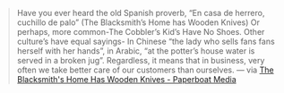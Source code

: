 
> Have you ever heard the old Spanish proverb, “En casa de herrero, cuchillo de palo” (The Blacksmith’s Home has Wooden Knives) Or perhaps, more common-The Cobbler’s Kid’s Have No Shoes. Other culture’s have equal sayings- In Chinese “the lady who sells fans fans herself with her hands”, in Arabic, “at the potter’s house water is served in a broken jug”. Regardless, it means that in business, very often we take better care of our customers than ourselves. — via [The Blacksmith's Home Has Wooden Knives - Paperboat Media](https://paperboatmedia.com/the-blacksmiths-home-has-wooden-knives/)
